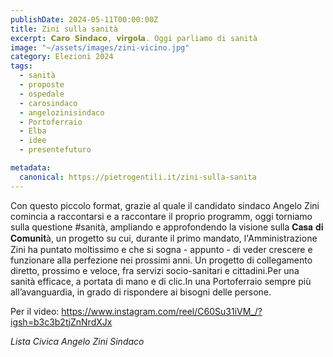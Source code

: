 ```yaml
---
publishDate: 2024-05-11T00:00:00Z
title: Zini sulla sanità
excerpt: 𝗖𝗮𝗿𝗼 𝗦𝗶𝗻𝗱𝗮𝗰𝗼, 𝘃𝗶𝗿𝗴𝗼𝗹𝗮. Oggi parliamo di sanità
image: "~/assets/images/zini-vicino.jpg"
category: Elezioni 2024
tags:
  - sanità
  - proposte
  - ospedale
  - carosindaco
  - angelozinisindaco
  - Portoferraio
  - Elba
  - idee
  - presentefuturo

metadata:
  canonical: https://pietrogentili.it/zini-sulla-sanita
---
```


Con questo piccolo format, grazie al quale il candidato sindaco Angelo Zini
comincia a raccontarsi e a raccontare il proprio programm, oggi torniamo sulla questione #sanità, ampliando e approfondendo la visione sulla 𝐂𝐚𝐬𝐚 𝐝𝐢 𝐂𝐨𝐦𝐮𝐧𝐢𝐭à, un progetto su cui, durante il primo mandato, l'Amministrazione Zini ha puntato moltissimo e che si sogna - appunto - di veder crescere e funzionare alla perfezione nei prossimi anni. Un progetto di collegamento diretto, prossimo e veloce, fra servizi socio-sanitari e cittadini.Per una sanità efficace, a portata di mano e di clic.In una Portoferraio sempre più all’avanguardia, in grado di rispondere ai bisogni delle persone. 

Per il video: https://www.instagram.com/reel/C60Su31iVM_/?igsh=b3c3b2tjZnNrdXJx

_Lista Civica Angelo Zini Sindaco_